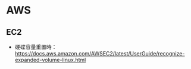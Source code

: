 # AWS

## EC2

- 硬碟容量重置時： https://docs.aws.amazon.com/AWSEC2/latest/UserGuide/recognize-expanded-volume-linux.html

